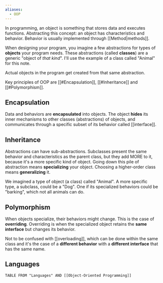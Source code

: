 ```yaml
---
aliases:
  - OOP
---
```

In programming, an object is something that stores data and executes functions.
Abstracting this concept: an object has characteristics and behavior.
Behavior is usually implemented through [[Method|methods]].

When designing your program, you imagine a few abstractions for types of **objects** your program needs.
These abstractions (called **classes**) are a generic "object of _that kind_". I'll use the example of a class called "Animal" for this note.

Actual objects in the program get created from that same abstraction.

Key principles of OOP are [[#Encapsulation]], [[#Inheritance]] and [[#Polymorphism]].

## Encapsulation

Data and behaviors are **encapsulated** into objects.
The object **hides** its inner mechanisms to other classes (abstractions) of objects, and communicates through a specific subset of its behavior called [[interface]].

## Inheritance

Abstractions can have sub-abstractions.
Subclasses present the same behavior and characteristics as the parent class, but they add MORE to it, because it's a more specific kind of object.
Going down this pile of abstraction means **specializing** your object.
Choosing a higher-order class means **generalizing** it.

We imagined a type of object (a class) called "Animal".
A more specific type, a subclass, could be a "Dog". One if its specialized behaviors could be "barking", which not all animals can do.

## Polymorphism

When objects specialize, their behaviors might change. This is the case of **overriding**.
Overriding is when the specialized object retains the **same interface** but changes its behavior.

Not to be confused with [[overloading]], which can be done within the same class and it's the case of a **different behavior** with a **different interface** that has the same name.

## Languages

```dataview
TABLE FROM "Languages" AND [[Object-Oriented Programming]]
```